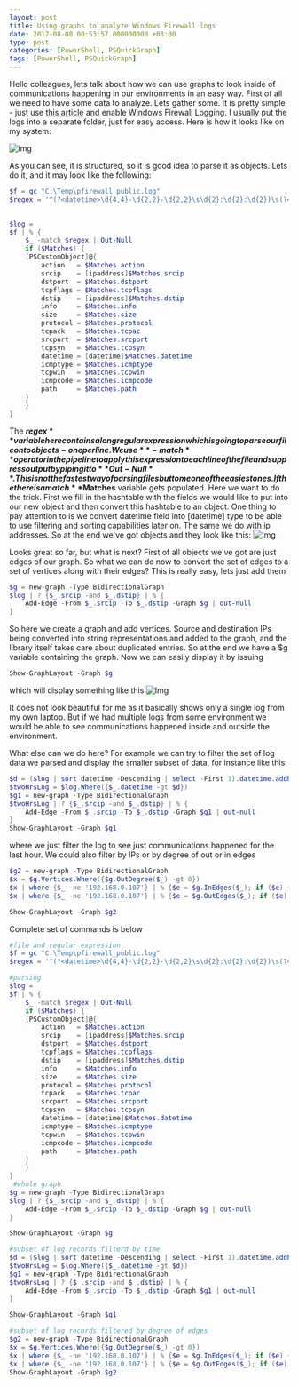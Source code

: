 ```yaml
---
layout: post
title: Using graphs to analyze Windows Firewall logs
date: 2017-08-08 00:53:57.000000000 +03:00
type: post
categories: [PowerShell, PSQuickGraph]
tags: [PowerShell, PSQuickGraph]
---
```

Hello colleagues, lets talk about how we can use graphs to look inside of communications happening in our environments in an easy way. First of all we need to have some data to analyze. Lets gather some. It is pretty simple - just use [this article](https://technet.microsoft.com/en-us/library/cc947815(v=ws.10).aspx) and enable Windows Firewall Logging. I usually put the logs into a separate folder, just for easy access. Here is how it looks like on my system:

![img](/images/posts/oldPosts/fwlog.png)

As you can see, it is structured, so it is good idea to parse it as objects. Lets do it, and it may look like the following:
```powershell
$f = gc "C:\Temp\pfirewall_public.log"
$regex = '^(?<datetime>\d{4,4}-\d{2,2}-\d{2,2}\s\d{2}:\d{2}:\d{2})\s(?<action>\w+)\s(?<protocol>\w+)\s(?<srcip>\b(?:\d{1,3}\.){3}\d{1,3}\b)\s(?<dstip>\b(?:\d{1,3}\.){3}\d{1,3}\b)\s(?<srcport>\d{1,5})\s(?<dstport>\d{1,5})\s(?<size>\d+|-)\s(?<tcpflags>\d+|-)\s(?<tcpsyn>\d+|-)\s(?<tcpack>\d+|-)\s(?<tcpwin>\d+|-)\s(?<icmptype>\d+|-)\s(?<icmpcode>\d+|-)\s(?<info>\d+|-)\s(?<path>.+)$'
 

$log =
$f | % {
    $_ -match $regex | Out-Null
    if ($Matches) {
    [PSCustomObject]@{
        action   = $Matches.action
        srcip    = [ipaddress]$Matches.srcip
        dstport  = $Matches.dstport
        tcpflags = $Matches.tcpflags
        dstip    = [ipaddress]$Matches.dstip
        info     = $Matches.info
        size     = $Matches.size
        protocol = $Matches.protocol
        tcpack   = $Matches.tcpac
        srcport  = $Matches.srcport
        tcpsyn   = $Matches.tcpsyn
        datetime = [datetime]$Matches.datetime
        icmptype = $Matches.icmptype
        tcpwin   = $Matches.tcpwin
        icmpcode = $Matches.icmpcode
        path     = $Matches.path
    }
    }
}
```

The **$regex** variable here contains a long regular expression which is going to parse our file onto objects - one per line. We use **-match** operator in the pipeline to apply this expression to each line of the file and suppress output by piping it to **Out-Null**. This is not the fastest way of parsing files but to me one of the easiest ones. If the there is a match **$Matches** variable gets populated. Here we want to do the trick. First we fill in the hashtable with the fields we would like to put into our new object and then convert this hashtable to an object. One thing to pay attention to is we convert datetime field into [datetime] type to be able to use filtering and sorting capabilities later on. The same we do with ip addresses. So at the end we've got objects and they look like this:
![Img](/images/posts/oldposts/fwlog3.png)

Looks great so far, but what is next? First of all objects we've got are just edges of our graph. So what we can do now to convert the set of edges to a set of vertices along with their edges? This is really easy, lets just add them
```powershell
$g = new-graph -Type BidirectionalGraph
$log | ? {$_.srcip -and $_.dstip} | % {
    Add-Edge -From $_.srcip -To $_.dstip -Graph $g | out-null
}
```
So here we create a graph and add vertices. Source and destination IPs being converted into string representations and added to the graph, and the library itself takes care about duplicated entries. So at the end we have a $g variable containing the graph. Now we can easily display it by issuing
```powershell
Show-GraphLayout -Graph $g
```

which will display something like this
![Img](/images/posts/oldposts/fwlog4.png)

It does not look beautiful for me as it basically shows only a single log from my own laptop. But if we had multiple logs from some environment we would be able to see communications happened inside and outside the environment.

What else can we do here? For example we can try to filter the set of log data we parsed and display the smaller subset of data, for instance like this
```powershell
$d = ($log | sort datetime -Descending | select -First 1).datetime.addhours(-1)
$twoHrsLog = $log.Where({$_.datetime -gt $d})
$g1 = new-graph -Type BidirectionalGraph
$twoHrsLog | ? {$_.srcip -and $_.dstip} | % {
    Add-Edge -From $_.srcip -To $_.dstip -Graph $g1 | out-null
}
Show-GraphLayout -Graph $g1
```

where we just filter the log to see just communications happened for the last hour. We could also filter by IPs or by degree of out or in edges
```powershell
$g2 = new-graph -Type BidirectionalGraph
$x = $g.Vertices.Where({$g.OutDegree($_) -gt 0})
$x | where {$_ -ne '192.168.0.107'} | % {$e = $g.InEdges($_); if ($e) {$e | % {add-edge -from $_.source -to $_.target -Graph $g2}}}
$x | where {$_ -ne '192.168.0.107'} | % {$e = $g.OutEdges($_); if ($e) {$e | % {add-edge -from $_.source -to $_.target -Graph $g2}}}

Show-GraphLayout -Graph $g2
```

Complete set of commands is below
```powershell
#file and regular expression
$f = gc "C:\Temp\pfirewall_public.log"
$regex = '^(?<datetime>\d{4,4}-\d{2,2}-\d{2,2}\s\d{2}:\d{2}:\d{2})\s(?<action>\w+)\s(?<protocol>\w+)\s(?<srcip>\b(?:\d{1,3}\.){3}\d{1,3}\b)\s(?<dstip>\b(?:\d{1,3}\.){3}\d{1,3}\b)\s(?<srcport>\d{1,5})\s(?<dstport>\d{1,5})\s(?<size>\d+|-)\s(?<tcpflags>\d+|-)\s(?<tcpsyn>\d+|-)\s(?<tcpack>\d+|-)\s(?<tcpwin>\d+|-)\s(?<icmptype>\d+|-)\s(?<icmpcode>\d+|-)\s(?<info>\d+|-)\s(?<path>.+)$'

#parsing
$log =
$f | % {
    $_ -match $regex | Out-Null
    if ($Matches) {
    [PSCustomObject]@{
        action   = $Matches.action
        srcip    = [ipaddress]$Matches.srcip
        dstport  = $Matches.dstport
        tcpflags = $Matches.tcpflags
        dstip    = [ipaddress]$Matches.dstip
        info     = $Matches.info
        size     = $Matches.size
        protocol = $Matches.protocol
        tcpack   = $Matches.tcpac
        srcport  = $Matches.srcport
        tcpsyn   = $Matches.tcpsyn
        datetime = [datetime]$Matches.datetime
        icmptype = $Matches.icmptype
        tcpwin   = $Matches.tcpwin
        icmpcode = $Matches.icmpcode
        path     = $Matches.path
    }
    }
}
 #whole graph
$g = new-graph -Type BidirectionalGraph
$log | ? {$_.srcip -and $_.dstip} | % {
    Add-Edge -From $_.srcip -To $_.dstip -Graph $g | out-null
}

Show-GraphLayout -Graph $g

#subset of log records filterd by time
$d = ($log | sort datetime -Descending | select -First 1).datetime.addhours(-1)
$twoHrsLog = $log.Where({$_.datetime -gt $d})
$g1 = new-graph -Type BidirectionalGraph
$twoHrsLog | ? {$_.srcip -and $_.dstip} | % {
    Add-Edge -From $_.srcip -To $_.dstip -Graph $g1 | out-null
}

Show-GraphLayout -Graph $g1

#subset of log records filtered by degree of edges
$g2 = new-graph -Type BidirectionalGraph
$x = $g.Vertices.Where({$g.OutDegree($_) -gt 0})
$x | where {$_ -ne '192.168.0.107'} | % {$e = $g.InEdges($_); if ($e) {$e | % {add-edge -from $_.source -to $_.target -Graph $g2}}}
$x | where {$_ -ne '192.168.0.107'} | % {$e = $g.OutEdges($_); if ($e) {$e | % {add-edge -from $_.source -to $_.target -Graph $g2}}}
Show-GraphLayout -Graph $g2
```
